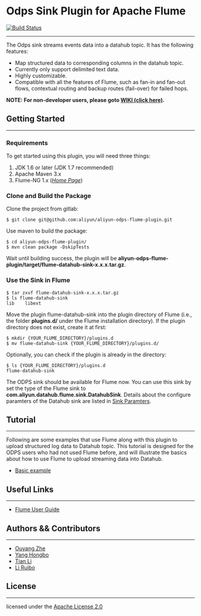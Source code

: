 # Odps Sink Plugin for Apache Flume

[![Build Status](https://travis-ci.org/aliyun/aliyun-odps-flume-plugin.svg?branch=master)](https://travis-ci.org/aliyun/aliyun-odps-flume-plugin)

---

The Odps sink streams events data into a datahub topic. It has the following features:

- Map structured data to corresponding columns in the datahub topic.
- Currently only support delimited text data.
- Highly customizable.
- Compatible with all the features of Flume, such as fan-in and fan-out flows, contextual routing and backup routes (fail-over) for failed hops.

**NOTE: For non-developer users, please goto [WIKI (click here)](http://github.com/aliyun/aliyun-odps-flume-plugin/wiki/home).**

## Getting Started
---

### Requirements

To get started using this plugin, you will need three things:

1. JDK 1.6 or later (JDK 1.7 recommended)
2. Apache Maven 3.x  
3. Flume-NG 1.x  (*[Home Page](https://flume.apache.org/index.html)*)

### Clone and Build the Package

Clone the project from gitlab:

```
$ git clone git@github.com:aliyun/aliyun-odps-flume-plugin.git
```

Use maven to build the package:

```
$ cd aliyun-odps-flume-plugin/
$ mvn clean package -DskipTests
```

Wait until building success, the plugin will be **aliyun-odps-flume-plugin/target/flume-datahub-sink-x.x.x.tar.gz**.

### Use the Sink in Flume

```
$ tar zxvf flume-datahub-sink-x.x.x.tar.gz
$ ls flume-datahub-sink
lib    libext
```

Move the plugin flume-datahub-sink into the plugin directory of Flume (i.e., the folder **plugins.d/** under the Flume installation directory). If the plugin directory does not exist, create it at first:

```
$ mkdir {YOUR_FLUME_DIRECTORY}/plugins.d
$ mv flume-datahub-sink {YOUR_FLUME_DIRECTORY}/plugins.d/
```

Optionally, you can check if the plugin is already in the directory:

```
$ ls {YOUR_FLUME_DIRECTORY}/plugins.d
flume-datahub-sink
```

The ODPS sink should be available for Flume now. You can use this sink by set the type of the Flume sink to **com.aliyun.datahub.flume.sink.DatahubSink**. Details about the configure paramters of the Datahub sink are listed in [Sink Paramters](http://github.com/aliyun/aliyun-odps-flume-plugin/wiki/sink-parameter).

## Tutorial
---

Following are some examples that use Flume along with this plugin to upload structured log data to Datahub topic. This tutorial is designed for the ODPS users who had not used Flume before, and will illustrate the basics about how to use Flume to upload streaming data into Datahub.

- [Basic example](http://github.com/aliyun/aliyun-odps-flume-plugin/wiki/basic-example)

## Useful Links
---

- [Flume User Guide](https://flume.apache.org/FlumeUserGuide.html)

## Authors && Contributors
---
- [Ouyang Zhe](https://github.com/oyz)
- [Yang Hongbo](https://github.com/hongbosoftware)
- [Tian Li](https://github.com/tianliplus)
- [Li Ruibo](https://github.com/lyman)

## License
---

licensed under the [Apache License 2.0](https://www.apache.org/licenses/LICENSE-2.0.html)
